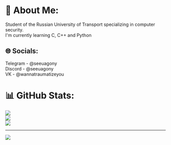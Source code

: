 # 💫 About Me:
Student of the Russian University of Transport specializing in computer security.<br>I'm currently learning C, C++ and Python


## 🌐 Socials:
Telegram - @seeuagony
<br>Discord - @seeuagony
<br>VK - @wannatraumatizeyou

# 📊 GitHub Stats:
![](https://github-readme-stats.vercel.app/api?username=seeuagony&theme=dark&hide_border=false&include_all_commits=false&count_private=false)<br/>
![](https://github-readme-streak-stats.herokuapp.com/?user=seeuagony&theme=dark&hide_border=false)<br/>
![](https://github-readme-stats.vercel.app/api/top-langs/?username=seeuagony&theme=dark&hide_border=false&include_all_commits=false&count_private=false&layout=compact)

---
[![](https://visitcount.itsvg.in/api?id=seeuagony&icon=0&color=0)](https://visitcount.itsvg.in)


